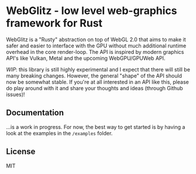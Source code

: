 # WebGlitz - low level web-graphics framework for Rust

WebGlitz is a "Rusty" abstraction on top of WebGL 2.0 that aims to make it safer and easier to interface with the GPU 
without much additional runtime overhead in the core render-loop. The API is inspired by modern graphics API's like 
Vulkan, Metal and the upcoming WebGPU/GPUWeb API.

*WIP*: this library is still highly experimental and I expect that there will still be many breaking changes. However, 
the general "shape" of the API should now be somewhat stable. If you're at all interested in an API like this, 
please do play around with it and share your thoughts and ideas (through Github issues)!

## Documentation

...is a work in progress. For now, the best way to get started is by having a look at the examples in the 
`/examples` folder. 

## License

MIT
